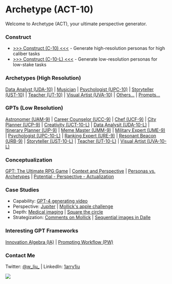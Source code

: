# Archetype (ACT-10)

Welcome to Archetype (ACT), your ultimate perspective generator.

### Construct

- [>>> Construct (C-10) <<<](https://chat.openai.com/share/64ccf4c5-40e2-4955-b000-851da8f1e948) - Generate high-resolution personas for high caliber tasks
- [>>> Construct (C-10-L) <<<](https://chat.openai.com/g/g-ZR3w4e0RR-construct-c-10-l) - Generate low-resolution personas for low-stake tasks

### Archetypes (High Resolution)

[Data Analyst (UDA-10)](https://chat.openai.com/share/48832ede-fb02-49ae-a319-6b6dcd082f70) | [Musician](https://chat.openai.com/share/20e9ceaa-5971-4401-aec9-5ad9b47a6051) | [Psychologist (UPC-10)](https://chat.openai.com/share/adbbea5b-ab8d-4362-a1f7-21b6d499eb64) | [Storyteller (UST-10)](https://chat.openai.com/share/74b4942f-41c8-4a1a-9ee2-fd3f79707875) | [Teacher (UT-10)](https://chat.openai.com/share/ac728205-9747-457b-a18b-75ac35510751) | [Visual Artist (UVA-10)](https://chat.openai.com/share/5c3c1c31-9e5e-40b0-bc7e-7bf96b77a241) | [Others...](https://x.com/w_liu_/status/1722801575943655560) | [Prompts...](https://github.com/1arry1iu/archetype/tree/main/Archetypal%20Personas)

### GPTs (Low Resolution)

[Astronomer (UAM-9)](https://chat.openai.com/g/g-DhvzBQKLz-universal-astronomer-uam-9) | [Career Counselor (UCC-9)](https://chat.openai.com/g/g-0LRlMdiQX-universal-career-counselor-ucc-9) | [Chef (UCF-9)](https://chat.openai.com/g/g-xIPZQyYHK-universal-chef-ucf-9) | [City Planner (UCP-9)](https://chat.openai.com/g/g-nFQND4KlT-universal-city-planner-ucp-9) | [Creativity (UCT-10-L)](https://chat.openai.com/g/g-JIHQBtCY5-universal-creativity-uct-10-l) | [Data Analysit (UDA-10-L)](https://chat.openai.com/g/g-UnHVJnGaf-universal-data-analyst-uda-10-l) | [Itinerary Planner (UIP-9)](https://chat.openai.com/g/g-LJ52WpKLZ-universal-itinerary-planner-uip-9) | [Meme Master (UMM-9)](https://chat.openai.com/g/g-HfwddwgBV-universal-meme-master) | [Military Expert (UME-9)](https://chat.openai.com/g/g-uXJSvUyLn-universal-military-expert-ume-9) | [Psychologist (UPC-10-L)](https://chat.openai.com/g/g-gktcTLs6E-universal-psychologist-upc-10-l) | [Ranking Expert (URE-9)](https://chat.openai.com/g/g-TysLPlbGx-universal-ranking-expert-ure-9) | [Resonant Beacon (URB-9)](https://chat.openai.com/g/g-AW4e5JG6W-universal-resonant-beacon-urb-9) | [Storyteller (UST-10-L)](https://chat.openai.com/g/g-i2KB66rSE-universal-storyteller-ust-10-l) | [Teacher (UT-10-L)](https://chat.openai.com/g/g-Kjcwbz0HJ-universal-teacher-ut-10-l) | [Visual Artist (UVA-10-L)](https://chat.openai.com/g/g-DajFS86Q5-universal-visual-artist-uva-10-l)

### Conceptualization

[GPT: The Ultimate RPG Game](https://x.com/w_liu_/status/1663385882152554499) | [Context and Perspective](https://x.com/w_liu_/status/1719571408811098144) | [Personas vs. Archetypes](https://x.com/w_liu_/status/1717873799457296480) | [Potential - Perspective - Actualization](https://x.com/w_liu_/status/1718135367617135025)

### Case Studies

- Capability: [GPT-4 generating video](https://x.com/w_liu_/status/1723001181927088248)
- Perspective: [Jupiter](https://x.com/w_liu_/status/1719738578220273737) | [Mollick's apple challenge](https://x.com/w_liu_/status/1722207286360506517)
- Depth: [Medical imaging](https://x.com/w_liu_/status/1709926206521708959) | [Square the circle](https://x.com/w_liu_/status/1722583294121001119)
- Strategization: [Comments on Mollick](https://x.com/w_liu_/status/1708672278618374242) | [Sequential images in Dalle](https://x.com/w_liu_/status/1721342781204099240)

### Interesting GPT Frameworks

[Innovation Algebra (IA)](https://innovationalgebra.com/) | [Prompting Workflow (PW)](https://github.com/dgcruzing/Prompting-Workflow)

### Contact Me

Twitter: [@w_liu_](https://twitter.com/w_liu_) | LinkedIn: [1arry1iu](https://www.linkedin.com/in/1arry1iu/)

![](https://github.com/1arry1iu/everything/blob/main/ET_Avatar.png)
